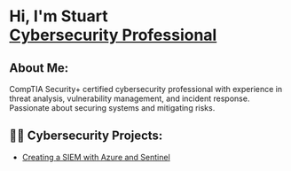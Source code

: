 

<h1>Hi, I'm Stuart <br/><a href="https://www.linkedin.com/in/stuart-beardsley808/">Cybersecurity Professional</a>
</h1>

<h2>About Me:</h2>
CompTIA Security+ certified cybersecurity professional with experience in threat analysis, vulnerability management, and incident response. Passionate about securing systems and mitigating risks.

<h2>👨‍💻 Cybersecurity Projects:</h2>

  - [Creating a SIEM with Azure and Sentinel](https://github.com/stubeards/SentinelLab/tree/main)




<!--
**stubeards/stubeards** is a ✨ _special_ ✨ repository because its `README.md` (this file) appears on your GitHub profile.

Here are some ideas to get you started:

- 🔭 I’m currently working on ...
- 🌱 I’m currently learning ...
- 👯 I’m looking to collaborate on ...
- 🤔 I’m looking for help with ...
- 💬 Ask me about ...
- 📫 How to reach me: ...
- 😄 Pronouns: ...
- ⚡ Fun fact: ...
-->
